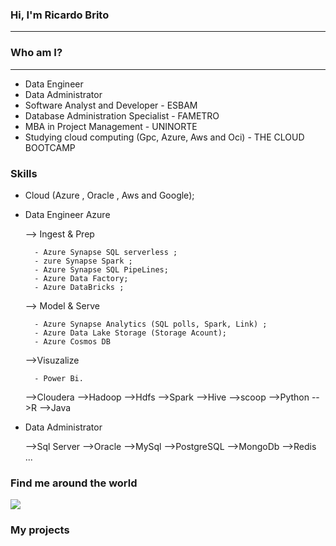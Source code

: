 ### Hi, I'm Ricardo Brito
- - ----------------------------------------------------------------------------
### Who am I?
- - ----------------------------------------------------------------------------
- Data Engineer
- Data Administrator
- Software Analyst and Developer - ESBAM
- Database Administration Specialist - FAMETRO
- MBA in Project Management - UNINORTE
- Studying cloud computing (Gpc, Azure, Aws and Oci) - THE CLOUD BOOTCAMP

### Skills 

- Cloud (Azure , Oracle , Aws and Google);

- Data Engineer Azure 

  --> Ingest & Prep 
  
        - Azure Synapse SQL serverless ;
        - zure Synapse Spark ;
        - Azure Synapse SQL PipeLines;
        - Azure Data Factory;
        - Azure DataBricks ;

  --> Model & Serve
  
        - Azure Synapse Analytics (SQL polls, Spark, Link) ;
        - Azure Data Lake Storage (Storage Acount);
        - Azure Cosmos DB

  -->Visuzalize
        
        - Power Bi.
        
  -->Cloudera
  -->Hadoop
  -->Hdfs
  -->Spark
  -->Hive
  -->scoop
  -->Python
  -->R
  -->Java
      
- Data Administrator
  
  -->Sql Server
  -->Oracle
  -->MySql
  -->PostgreSQL
  -->MongoDb
  -->Redis
...
### Find me around the world 
<a href="https://www.linkedin.com/in/ricardorbrito/" alt="linkedin" target="_blank">
<img src="https://img.shields.io/badge/LinkedIn-%230077B5.svg?&style=flat-square&logo=linkedin&logoColor=white">
</a>

### My projects


